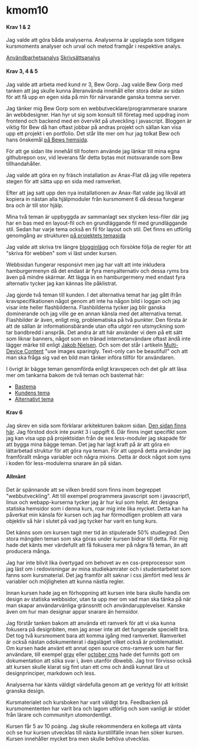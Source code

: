 # kmom10

#### Krav 1 & 2
Jag valde att göra båda analyserna. Analyserna är upplagda som tidigare kursmoments analyser och urval och metod framgår i respektive analys.

[Användbarhetsanalys](http://www.student.bth.se/~anng15/dbwebb-kurser/design/me/anax-flat/htdocs/analysis/usability)
[Skrivsättsanalys](http://www.student.bth.se/~anng15/dbwebb-kurser/design/me/anax-flat/htdocs/analysis/write)

#### Krav 3, 4 & 5
Jag valde att arbeta med kund nr 3, Bew Gorp. Jag valde Bew Gorp med tanken att jag skulle kunna återanvända innehåll eller stora delar av sidan för att få upp en egen sida på min för närvarande ganska tomma server.

Jag tänker mig Bew Gorp som en webbutvecklare/programmerare snarare än webbdesigner. Han hyr ut sig som konsult till företag med uppdrag inom frontend och backend med en övervikt på utveckling i javascript. Bloggen är viktig för Bew då han oftast jobbar på andras projekt och sällan kan visa upp ett projekt i en portfolio. Det står lite mer om hur jag tolkat Bew och hans önskemål [på Bews hemsida](http://www.student.bth.se/~anng15/dbwebb-kurser/design/me/proj/htdocs/about).

För att ge sidan lite innehåll till footern använde jag länkar till mina egna githubrepon osv, vid leverans får detta bytas mot motsvarande som Bew tillhandahåller.

Jag valde att göra en ny fräsch installation av Anax-Flat då jag ville repetera stegen för att sätta upp en sida med ramverket.

Efter att jag satt upp den nya installationen av Anax-flat valde jag likväl att kopiera in nästan alla hjälpmoduler från kursmoment 6 då dessa fungerar bra och är till stor hjälp.

Mina två teman är uppbyggda av sammanlagt sex stycken less-filer där jag har en bas med en layout-fil och en grundläggande fil med grundläggande stil. Sedan har varje tema också en fil för layout och stil. Det finns en utförlig genomgång av strukturen [på projektets temasida](http://www.student.bth.se/~anng15/dbwebb-kurser/design/me/proj/htdocs/theme/architecture)

Jag valde att skriva tre längre [blogginlägg](http://www.student.bth.se/~anng15/dbwebb-kurser/design/me/proj/htdocs/blogg) och försökte följa de regler för att "skriva för webben" som vi läst under kursen.

Webbsidan fungerar responsivt men jag har valt att inte inkludera hamburgermenyn då det endast är fyra menyalternativ och dessa ryms bra även på mindre skärmar. Att lägga in en hamburgermeny med endast fyra alternativ tycker jag kan kännas lite påklistrat.

Jag gjorde två teman till kunden. I det alternativa temat har jag gått ifrån kravspecifikationen något genom att inte ha någon bild i loggan och jag visar inte heller flashbilderna. Flashbilderna tycker jag blir ganska dominerande och jag ville ge en annan känsla med det alternativa temat. Flashbilder är även, enligt mig, problematiska på två punkter. Den första är att de sällan är informationsbärande utan ofta utgör ren utsmyckning som tar bandbredd i anspråk. Det andra är att här använder vi dem på ett sätt som liknar banners, något som en tränad internetanvändare oftast ändå inte lägger märke till enligt [Jakob Nielsen](https://www.nngroup.com/articles/banner-blindness-old-and-new-findings/). Och som det står i artikeln [Multi-Device Content](https://developers.google.com/web/fundamentals/design-and-ui/responsive/content) "use images sparingly. Text-only can be beautiful!" och att man ska fråga sig vad en bild man tänker införa tillför för användaren.

I övrigt är bägge teman genomförda enligt kravspecen och det går att läsa mer om tankarna bakom de två teman och bastemat här:

* [Bastema](http://www.student.bth.se/~anng15/dbwebb-kurser/design/me/proj/htdocs/theme/base)
* [Kundens tema](http://www.student.bth.se/~anng15/dbwebb-kurser/design/me/proj/htdocs/theme/custom)
* [Alternativt tema](http://www.student.bth.se/~anng15/dbwebb-kurser/design/me/proj/htdocs/theme/alternative)

#### Krav 6
Jag skrev en sida som förklarar arkitekturen bakom sidan. [Den sidan finns här](http://www.student.bth.se/~anng15/dbwebb-kurser/design/me/proj/htdocs/theme/architecture). Jag förstod dock inte punkt 3 i uppgift 6. Där finns inget specifikt som jag kan visa upp på projektsidan från de sex less-moduler jag skapade för att bygga mina bägge teman. Det jag har lagt kraft på är att göra en lättarbetad struktur för att göra nya teman. För att uppnå detta använder jag framförallt många variabler och några mixins. Detta är dock något som syns i koden för less-modulerna snarare än på sidan.

#### Allmänt
Det är spännande att se vilken bredd som finns inom begreppet "webbutveckling". Att till exempel programmera javascript som i javascript1, linux och webapp-kurserna tycker jag är hur kul som helst. Att designa statiska hemsidor som i denna kurs, roar mig inte lika mycket. Detta kan ha påverkat min känsla för kursen och jag har förmodligen problem att vara objektiv så här i slutet på vad jag tycker har varit en tung kurs.

Det känns som om kursen tagit mer tid än stipulerade 50% studiegrad. Den stora mängden teman som ska göras under kursen bidrar till detta. För mig hade det känts mer värdefullt att få fokusera mer på några få teman, än att producera många.

Jag har inte blivit lika övertygad om behovet av en css-preprocessor som jag läst om i redovisningar av mina studiekamrater och i studentarbetet som fanns som kursmaterial. Det jag framför allt saknar i css jämfört med less är variabler och möjligheten att kunna nästla regler.

Innan kursen hade jag en förhoppning att kursen inte bara skulle handla om design av statiska webbsidor, utan ta upp mer om vad man ska tänka på när man skapar användarvänliga gränssnitt och användarupplevelser. Kanske även om hur man designar appar snarare än hemsidor.

Jag förstår tanken bakom att använda ett ramverk för att vi ska kunna fokusera på designbiten, men jag anser inte att det fungerade speciellt bra. Det tog två kursmoment bara att komma igång med ramverket. Ramverket är också nästan odokumenterat i dagsläget vilket också är problematiskt. Om kursen hade använt ett annat open source cms-ramverk som har fler användare, till exempel [grav](https://getgrav.org/) eller [october cms](http://octobercms.com/) hade det funnits gott om dokumentation att söka svar i, även utanför dbwebb. Jag tror förvisso också att kursen skulle klarat sig fint utan ett cms och ändå kunnat lära ut designprinciper, markdown och less.

Analyserna har känts väldigt värdefulla genom att ge verktyg för att kritiskt granska design.

Kursmaterialet och kursboken har varit väldigt bra. Feedbacken på kursmomententen har varit bra och lagom utförlig och som vanligt är stödet från lärare och communityn utomordentligt.

Kursen får 5 av 10 poäng. Jag skulle rekommendera en kollega att vänta och se hur kursen utvecklas till nästa kurstillfälle innan hen söker kursen. Kursen innehåller mycket bra men skulle behöva utvecklas.